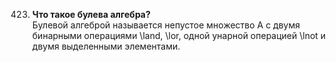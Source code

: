 423. **Что такое булева алгебра?**  
Булевой алгеброй называется непустое множество A с двумя бинарными операциями \land, \lor, одной унарной операцией \lnot и двумя выделенными элементами.
